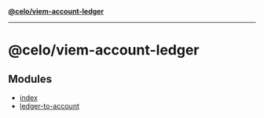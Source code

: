 [**@celo/viem-account-ledger**](README.md)

***

# @celo/viem-account-ledger

## Modules

- [index](index/README.md)
- [ledger-to-account](ledger-to-account/README.md)
